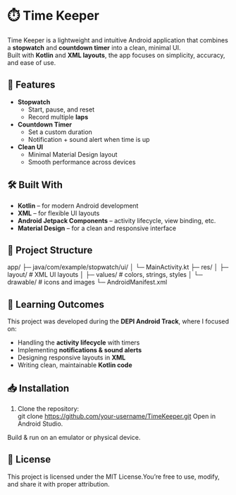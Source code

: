 # ⏱️ Time Keeper

Time Keeper is a lightweight and intuitive Android application that combines a **stopwatch** and **countdown timer** into a clean, minimal UI.  
Built with **Kotlin** and **XML layouts**, the app focuses on simplicity, accuracy, and ease of use.  

## 🚀 Features

- **Stopwatch**
  - Start, pause, and reset
  - Record multiple **laps**
- **Countdown Timer**
  - Set a custom duration
  - Notification + sound alert when time is up
- **Clean UI**
  - Minimal Material Design layout
  - Smooth performance across devices

## 🛠️ Built With

- **Kotlin** – for modern Android development  
- **XML** – for flexible UI layouts  
- **Android Jetpack Components** – activity lifecycle, view binding, etc.  
- **Material Design** – for a clean and responsive interface  

## 📂 Project Structure

app/
├─ java/com/example/stopwatch/ui/
│ └─ MainActivity.kt
├─ res/
│ ├─ layout/ # XML UI layouts
│ ├─ values/ # colors, strings, styles
│ └─ drawable/ # icons and images
└─ AndroidManifest.xml

## 🎯 Learning Outcomes

This project was developed during the **DEPI Android Track**, where I focused on:  
- Handling the **activity lifecycle** with timers  
- Implementing **notifications & sound alerts**  
- Designing responsive layouts in **XML**  
- Writing clean, maintainable **Kotlin code**  

## 📥 Installation

1. Clone the repository:  
   git clone https://github.com/your-username/TimeKeeper.git
Open in Android Studio.

Build & run on an emulator or physical device.

## 📜 License
This project is licensed under the MIT License.You’re free to use, modify, and share it with proper attribution.
